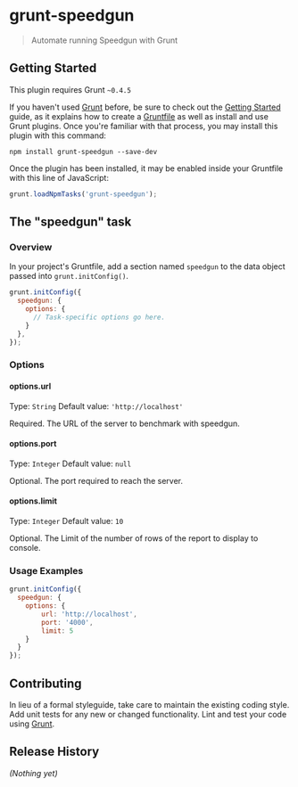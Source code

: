 # grunt-speedgun

> Automate running Speedgun with Grunt

## Getting Started
This plugin requires Grunt `~0.4.5`

If you haven't used [Grunt](http://gruntjs.com/) before, be sure to check out the [Getting Started](http://gruntjs.com/getting-started) guide, as it explains how to create a [Gruntfile](http://gruntjs.com/sample-gruntfile) as well as install and use Grunt plugins. Once you're familiar with that process, you may install this plugin with this command:

```shell
npm install grunt-speedgun --save-dev
```

Once the plugin has been installed, it may be enabled inside your Gruntfile with this line of JavaScript:

```js
grunt.loadNpmTasks('grunt-speedgun');
```

## The "speedgun" task

### Overview
In your project's Gruntfile, add a section named `speedgun` to the data object passed into `grunt.initConfig()`.

```js
grunt.initConfig({
  speedgun: {
    options: {
      // Task-specific options go here.
    }
  },
});
```

### Options

#### options.url
Type: `String`
Default value: `'http://localhost'`

Required. The URL of the server to benchmark with speedgun.

#### options.port
Type: `Integer`
Default value: `null`

Optional. The port required to reach the server.

#### options.limit
Type: `Integer`
Default value: `10`

Optional. The Limit of the number of rows of the report to display to console.

### Usage Examples
```js
grunt.initConfig({
  speedgun: {
    options: {
        url: 'http://localhost',
        port: '4000',
        limit: 5
    }
  }
});
```

## Contributing
In lieu of a formal styleguide, take care to maintain the existing coding style. Add unit tests for any new or changed functionality. Lint and test your code using [Grunt](http://gruntjs.com/).

## Release History
_(Nothing yet)_
